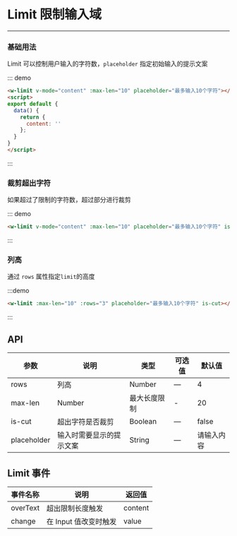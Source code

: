# Limit 限制输入域
----
### 基础用法
Limit 可以控制用户输入的字符数，```placeholder``` 指定初始输入的提示文案

::: demo
```html
<w-limit v-mode="content" :max-len="10" placeholder="最多输入10个字符"></w-limit>
<script>
export default {
  data() {
    return {
      content: ''
    };
  }
}
</script>
```
:::


### 裁剪超出字符
如果超过了限制的字符数，超过部分进行裁剪

::: demo
```html
<w-limit v-mode="content" :max-len="10" placeholder="最多输入10个字符" is-cut></w-limit>
```
:::

### 列高
通过 ```rows``` 属性指定```limit```的高度

:::demo
```html
<w-limit :max-len="10" :rows="3" placeholder="最多输入10个字符" is-cut></w-limit>
```
:::




## API

| 参数      | 说明          | 类型      | 可选值                           | 默认值  |
|---------- |-------------- |---------- |--------------------------------  |-------- |
| rows | 列高 | Number | — | 4 |
| max-len | Number | 最大长度限制 | - | 20 |
| is-cut | 超出字符是否裁剪 | Boolean | — | false |
| placeholder | 输入时需要显示的提示文案 | String | — | 请输入内容 |


## Limit 事件

| 事件名称      | 说明          | 返回值  |
|---------- |-------------- |---------- |
| overText | 超出限制长度触发 | content |
|change   | 在 Input 值改变时触发| value |
